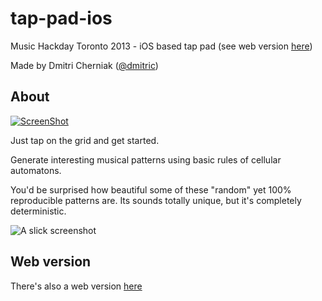 tap-pad-ios
===========

Music Hackday Toronto 2013 - iOS based tap pad (see web version [here](http://github.com/dmitric/tap-pad-web))

Made by Dmitri Cherniak ([@dmitric](http://twitter.com/dmitric))

About
-----------

[![ScreenShot](http://i.imgur.com/BGEpjaI.png)](http://www.youtube.com/watch?v=HV8-YnsX5Ao)


Just tap on the grid and get started.

Generate interesting musical patterns using basic rules of cellular automatons.


You'd be surprised how beautiful some of these "random" yet 100% reproducible patterns are. Its sounds totally unique, but it's completely deterministic.


![A slick screenshot](http://i.imgur.com/GydrFbG.png)

Web version
--------------

There's also a web version [here](http://github.com/dmitric/tap-pad-web)
